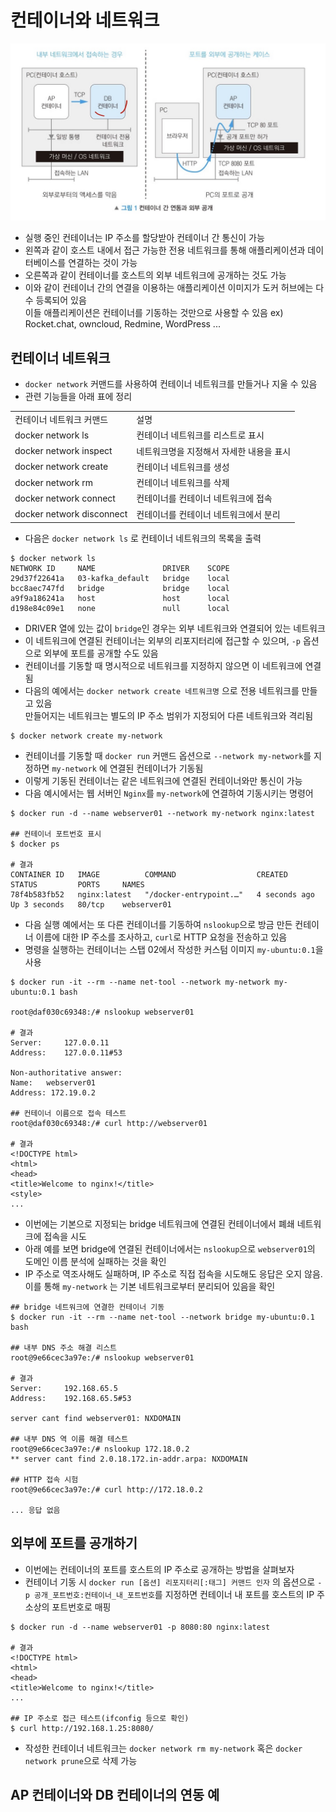 # 컨테이너와 네트워크
![img](https://github.com/koni114/TIL/blob/master/docker/img/docker_12.jpeg)

- 실행 중인 컨테이너는 IP 주소를 할당받아 컨테이너 간 통신이 가능
- 왼쪽과 같이 호스트 내에서 접근 가능한 전용 네트워크를 통해 애플리케이션과 데이터베이스를 연결하는 것이 가능
- 오른쪽과 같이 컨테이너를 호스트의 외부 네트워크에 공개하는 것도 가능
- 이와 같이 컨테이너 간의 연결을 이용하는 애플리케이션 이미지가 도커 허브에는 다수 등록되어 있음  
  이들 애플리케이션은 컨테이너를 기동하는 것만으로 사용할 수 있음
  ex) Rocket.chat, owncloud, Redmine, WordPress ...

## 컨테이너 네트워크
- `docker network` 커맨드를 사용하여 컨테이너 네트워크를 만들거나 지울 수 있음
- 관련 기능들을 아래 표에 정리

|     |     |
| --- | --- |
| 컨테이너 네트워크 커맨드 | 설명  |
| docker network ls | 컨테이너 네트워크를 리스트로 표시 |
| docker network inspect | 네트워크명을 지정해서 자세한 내용을 표시 |
| docker network create | 컨테이너 네트워크를 생성 |
| docker network rm | 컨테이너 네트워크를 삭제 |
| docker network connect | 컨테이너를 컨테이너 네트워크에 접속 |
| docker network disconnect | 컨테이너를 컨테이너 네트워크에서 분리 |

- 다음은 `docker network ls` 로 컨테이너 네트워크의 목록을 출력
~~~shell
$ docker network ls
NETWORK ID     NAME               DRIVER    SCOPE
29d37f22641a   03-kafka_default   bridge    local
bcc8aec747fd   bridge             bridge    local
a9f9a186241a   host               host      local
d198e84c09e1   none               null      local
~~~
- DRIVER 열에 있는 값이 `bridge`인 경우는 외부 네트워크와 연결되어 있는 네트워크
- 이 네트워크에 연결된 컨테이너는 외부의 리포지터리에 접근할 수 있으며, `-p` 옵션으로 외부에 포트를 공개할 수도 있음
- 컨테이너를 기동할 때 명시적으로 네트워크를 지정하지 않으면 이 네트워크에 연결됨
- 다음의 예에서는 `docker network create 네트워크명` 으로 전용 네트워크를 만들고 있음  
  만들어지는 네트워크는 별도의 IP 주소 범위가 지정되어 다른 네트워크와 격리됨
~~~shell
$ docker network create my-network
~~~
- 컨테이너를 기동할 때 `docker run` 커맨드 옵션으로 `--network my-network`를 지정하면 `my-network` 에 연결된 컨테이너가 기동됨
- 이렇게 기동된 컨테이너는 같은 네트워크에 연결된 컨테이너와만 통신이 가능
- 다음 예시에서는 웹 서버인 `Nginx`를 `my-network`에 연결하여 기동시키는 명령어
~~~shell
$ docker run -d --name webserver01 --network my-network nginx:latest

## 컨테이너 포트번호 표시
$ docker ps

# 결과 
CONTAINER ID   IMAGE          COMMAND                  CREATED         STATUS         PORTS     NAMES
78f4b583fb52   nginx:latest   "/docker-entrypoint.…"   4 seconds ago   Up 3 seconds   80/tcp    webserver01
~~~
- 다음 실행 예에서는 또 다른 컨테이너를 기동하여 `nslookup`으로 방금 만든 컨테이너 이름에 대한 IP 주소를 조사하고, `curl`로 HTTP 요청을 전송하고 있음
- 명령을 실행하는 컨테이너는 스탭 02에서 작성한 커스텀 이미지 `my-ubuntu:0.1`을 사용
~~~shell
$ docker run -it --rm --name net-tool --network my-network my-ubuntu:0.1 bash

root@daf030c69348:/# nslookup webserver01

# 결과
Server:		127.0.0.11
Address:	127.0.0.11#53

Non-authoritative answer:
Name:	webserver01
Address: 172.19.0.2

## 컨테이너 이름으로 접속 테스트
root@daf030c69348:/# curl http://webserver01

# 결과
<!DOCTYPE html>
<html>
<head>
<title>Welcome to nginx!</title>
<style>
...
~~~
- 이번에는 기본으로 지정되는 bridge 네트워크에 연결된 컨테이너에서 폐쇄 네트워크에 접속을 시도
- 아래 예를 보면 bridge에 연결된 컨테이너에서는 `nslookup`으로 `webserver01`의 도메인 이름 분석에 실패하는 것을 확인
- IP 주소로 역조사해도 실패하며, IP 주소로 직접 접속을 시도해도 응답은 오지 않음. 이를 통해 `my-network` 는 기본 네트워크로부터 분리되어 있음을 확인
~~~shell
## bridge 네트워크에 연결한 컨테이너 기동
$ docker run -it --rm --name net-tool --network bridge my-ubuntu:0.1 bash

## 내부 DNS 주소 해결 리스트
root@9e66cec3a97e:/# nslookup webserver01 

# 결과
Server:		192.168.65.5
Address:	192.168.65.5#53

server cant find webserver01: NXDOMAIN

## 내부 DNS 역 이름 해결 테스트
root@9e66cec3a97e:/# nslookup 172.18.0.2
** server cant find 2.0.18.172.in-addr.arpa: NXDOMAIN

## HTTP 접속 시험
root@9e66cec3a97e:/# curl http://172.18.0.2

... 응답 없음
~~~

## 외부에 포트를 공개하기
- 이번에는 컨테이너의 포트를 호스트의 IP 주소로 공개하는 방법을 살펴보자
- 컨테이너 기동 시 `docker run [옵션] 리포지터리[:태그] 커맨드 인자` 의 옵션으로 `-p 공개_포트번호:컨테이너_내_포트번호`를 지정하면 컨테이너 내 포트를 호스트의 IP 주소상의 포트번호로 매핑
~~~shell
$ docker run -d --name webserver01 -p 8080:80 nginx:latest

# 결과
<!DOCTYPE html>
<html>
<head>
<title>Welcome to nginx!</title>
...

## IP 주소로 접근 테스트(ifconfig 등으로 확인)
$ curl http://192.168.1.25:8080/
~~~
- 작성한 컨테이너 네트워크는 `docker network rm my-network` 혹은 `docker network prune`으로 삭제 가능

## AP 컨테이너와 DB 컨테이너의 연동 예
